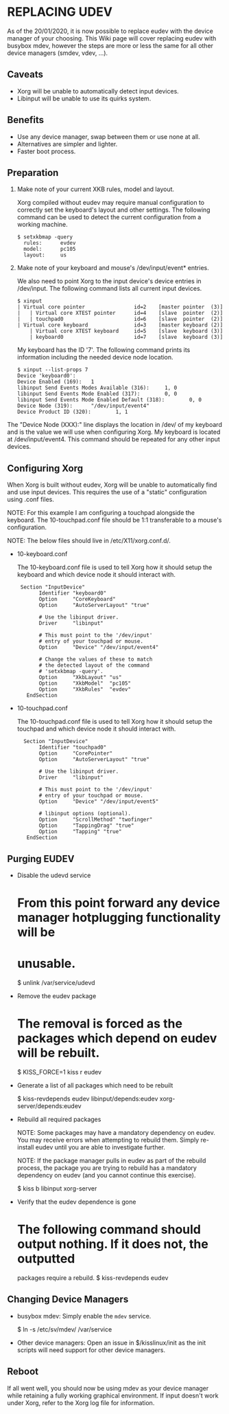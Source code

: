 REPLACING UDEV
==============

As of the 20/01/2020, it is now possible to replace eudev with the device
manager of your choosing. This Wiki page will cover replacing eudev with
busybox mdev, however the steps are more or less the same for all other
device managers (smdev, vdev, ...).

Caveats
-------

*   Xorg will be unable to automatically detect input devices.
*   Libinput will be unable to use its quirks system.

Benefits
--------

*   Use any device manager, swap between them or use none at all.
*   Alternatives are simpler and lighter.
*   Faster boot process.

Preparation
-----------

1.  Make note of your current XKB rules, model and layout.

    Xorg compiled without eudev may require manual configuration to correctly
    set the keyboard's layout and other settings. The following command can be
    used to detect the current configuration from a working machine.

        $ setxkbmap -query
          rules:      evdev
          model:      pc105
          layout:     us

2.  Make note of your keyboard and mouse's /dev/input/event* entries.

    We also need to point Xorg to the input device's device entries in
    /dev/input. The following command lists all current input devices.

        $ xinput
        | Virtual core pointer                id=2    [master pointer  (3)]
        |   | Virtual core XTEST pointer      id=4    [slave  pointer  (2)]
        |   | touchpad0                       id=6    [slave  pointer  (2)]
        | Virtual core keyboard               id=3    [master keyboard (2)]
            | Virtual core XTEST keyboard     id=5    [slave  keyboard (3)]
            | keyboard0                       id=7    [slave  keyboard (3)]

    My keyboard has the ID '7'. The following command prints its information
    including the needed device node location.

        $ xinput --list-props 7
        Device 'keyboard0':
        Device Enabled (169):   1
        libinput Send Events Modes Available (316):     1, 0
        libinput Send Events Mode Enabled (317):        0, 0
        libinput Send Events Mode Enabled Default (318):        0, 0
        Device Node (319):      "/dev/input/event4"
        Device Product ID (320):        1, 1

   The "Device Node (XXX):" line displays the location in /dev/ of my keyboard
   and is the value we will use when configuring Xorg. My keyboard is located
   at /dev/input/event4. This command should be repeated for any other input
   devices.

Configuring Xorg
----------------

When Xorg is built without eudev, Xorg will be unable to automatically find and
use input devices. This requires the use of a "static" configuration using .conf
files.

NOTE: For this example I am configuring a touchpad alongside the keyboard. The
10-touchpad.conf file should be 1:1 transferable to a mouse's configuration.

NOTE: The below files should live in /etc/X11/xorg.conf.d/.

*   10-keyboard.conf

    The 10-keyboard.conf file is used to tell Xorg how it should setup the
    keyboard and which device node it should interact with.

         Section "InputDevice"
               Identifier "keyboard0"
               Option     "CoreKeyboard"
               Option     "AutoServerLayout" "true"

               # Use the libinput driver.
               Driver     "libinput"

               # This must point to the '/dev/input'
               # entry of your touchpad or mouse.
               Option     "Device" "/dev/input/event4"

               # Change the values of these to match
               # the detected layout of the command
               # 'setxkbmap -query'.
               Option     "XkbLayout" "us"
               Option     "XkbModel"  "pc105"
               Option     "XkbRules"  "evdev"
           EndSection

*   10-touchpad.conf

    The 10-touchpad.conf file is used to tell Xorg how it should setup the
    touchpad and which device node it should interact with.

          Section "InputDevice"
               Identifier "touchpad0"
               Option     "CorePointer"
               Option     "AutoServerLayout" "true"

               # Use the libinput driver.
               Driver     "libinput"

               # This must point to the '/dev/input'
               # entry of your touchpad or mouse.
               Option     "Device" "/dev/input/event5"

               # libinput options (optional).
               Option     "ScrollMethod" "twofinger"
               Option     "TappingDrag" "true"
               Option     "Tapping" "true"
           EndSection

Purging EUDEV
-------------

*   Disable the udevd service

    # From this point forward any device manager hotplugging functionality will be
    # unusable.
    $ unlink /var/service/udevd

*   Remove the eudev package

    # The removal is forced as the packages which depend on eudev will be rebuilt.
    $ KISS_FORCE=1 kiss r eudev

*   Generate a list of all packages which need to be rebuilt

    $ kiss-revdepends eudev
    libinput/depends:eudev
    xorg-server/depends:eudev

*   Rebuild all required packages

    NOTE: Some packages may have a mandatory dependency on eudev. You may receive
          errors when attempting to rebuild them. Simply re-install eudev until
          you are able to investigate further.

    NOTE: If the package manager pulls in eudev as part of the rebuild process,
          the package you are trying to rebuild has a mandatory dependency on
          eudev (and you cannot continue this exercise).

    $ kiss b libinput xorg-server

*   Verify that the eudev dependence is gone

    # The following command should output nothing. If it does not, the outputted
    packages require a rebuild.
    $ kiss-revdepends eudev

Changing Device Managers
------------------------

*   busybox mdev: Simply enable the `mdev` service.

    $ ln -s /etc/sv/mdev/ /var/service

*   Other device managers: Open an issue in $/kisslinux/init as the init scripts
    will need support for other device managers.

Reboot
------

If all went well, you should now be using mdev as your device manager while
retaining a fully working graphical environment. If input doesn't work under
Xorg, refer to the Xorg log file for information.
